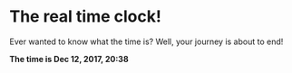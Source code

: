 # The real time clock!

Ever wanted to know what the time is? Well, your journey is about to end!

**The time is Dec 12, 2017, 20:38**
